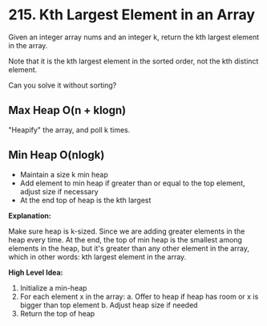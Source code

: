 # 215. Kth Largest Element in an Array

Given an integer array nums and an integer k, return the kth largest element in the array.

Note that it is the kth largest element in the sorted order, not the kth distinct element.

Can you solve it without sorting?

## Max Heap O(n + klogn)

"Heapify" the array, and poll k times.

## Min Heap O(nlogk)

* Maintain a size k min heap
* Add element to min heap if greater than or equal to the top element, adjust size if necessary
* At the end top of heap is the kth largest

**Explanation:**

Make sure heap is k-sized. Since we are adding greater elements in the heap every time. At the end, the top of min heap is the smallest among elements in the heap, but it's greater than any other element in the array, which in other words: kth largest element in the array.

**High Level Idea:**
1. Initialize a min-heap
2. For each element x in the array:
    a. Offer to heap if heap has room or x is bigger than top element
    b. Adjust heap size if needed
3. Return the top of heap

